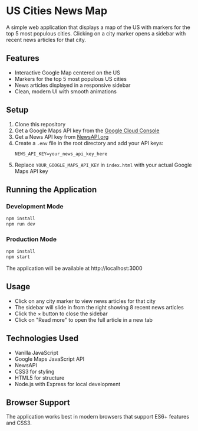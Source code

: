 # US Cities News Map

A simple web application that displays a map of the US with markers for the top 5 most populous cities. Clicking on a city marker opens a sidebar with recent news articles for that city.

## Features

- Interactive Google Map centered on the US
- Markers for the top 5 most populous US cities
- News articles displayed in a responsive sidebar
- Clean, modern UI with smooth animations

## Setup

1. Clone this repository
2. Get a Google Maps API key from the [Google Cloud Console](https://console.cloud.google.com/)
3. Get a News API key from [NewsAPI.org](https://newsapi.org/)
4. Create a `.env` file in the root directory and add your API keys:
   ```
   NEWS_API_KEY=your_news_api_key_here
   ```
5. Replace `YOUR_GOOGLE_MAPS_API_KEY` in `index.html` with your actual Google Maps API key

## Running the Application

### Development Mode
```bash
npm install
npm run dev
```

### Production Mode
```bash
npm install
npm start
```

The application will be available at http://localhost:3000

## Usage

- Click on any city marker to view news articles for that city
- The sidebar will slide in from the right showing 8 recent news articles
- Click the × button to close the sidebar
- Click on "Read more" to open the full article in a new tab

## Technologies Used

- Vanilla JavaScript
- Google Maps JavaScript API
- NewsAPI
- CSS3 for styling
- HTML5 for structure
- Node.js with Express for local development

## Browser Support

The application works best in modern browsers that support ES6+ features and CSS3.
